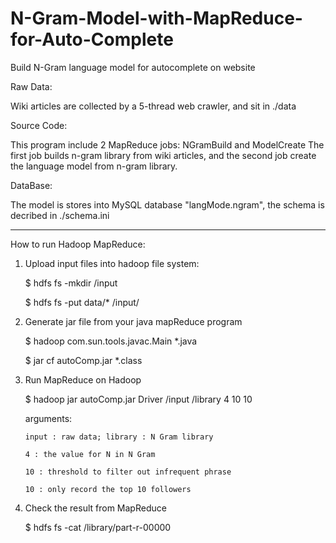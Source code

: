 # N-Gram-Model-with-MapReduce-for-Auto-Complete
Build N-Gram language model for autocomplete on website

Raw Data:

Wiki articles are collected by a 5-thread web crawler, and sit in ./data

Source Code:

This program include 2 MapReduce jobs: NGramBuild and ModelCreate
The first job builds n-gram library from wiki articles, and the second job create the language model from n-gram library.

DataBase:

The model is stores into MySQL database "langMode.ngram", the schema is decribed in ./schema.ini

--------------------------------------------------
How to run Hadoop MapReduce:

 1. Upload input files into hadoop file system:
    
    $ hdfs fs -mkdir /input
    
    $ hdfs fs -put data/* /input/
    
 2. Generate jar file from your java mapReduce program
    
    $ hadoop com.sun.tools.javac.Main *.java
    
    $ jar cf autoComp.jar *.class
 
 3. Run MapReduce on Hadoop
  
    $ hadoop jar autoComp.jar Driver /input /library 4 10 10
    
    arguments:
    
        input : raw data; library : N Gram library
        
        4 : the value for N in N Gram
        
        10 : threshold to filter out infrequent phrase
        
        10 : only record the top 10 followers

 4. Check the result from MapReduce
 
    $ hdfs fs -cat /library/part-r-00000
